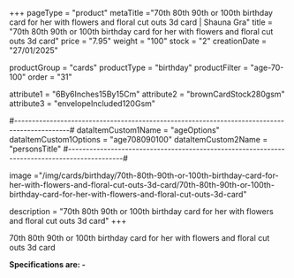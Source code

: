 +++
pageType = "product"
metaTitle ="70th 80th 90th or 100th birthday card for her with flowers and floral cut outs 3d card | Shauna Gra"
title = "70th 80th 90th or 100th birthday card for her with flowers and floral cut outs 3d card"
price = "7.95"
weight = "100"
stock = "2"
creationDate = "27/01/2025"

productGroup = "cards"
productType = "birthday"
productFilter = "age-70-100"
order = "31"

attribute1 = "6By6Inches15By15Cm" 
attribute2 = "brownCardStock280gsm" 
attribute3 = "envelopeIncluded120Gsm" 

#---------------------------------------------------------------------------------------------#
dataItemCustom1Name = "ageOptions"
dataItemCustom1Options = "age708090100"
dataItemCustom2Name = "personsTitle"
#---------------------------------------------------------------------------------------------#

image ="/img/cards/birthday/70th-80th-90th-or-100th-birthday-card-for-her-with-flowers-and-floral-cut-outs-3d-card/70th-80th-90th-or-100th-birthday-card-for-her-with-flowers-and-floral-cut-outs-3d-card"

description = "70th 80th 90th or 100th birthday card for her with flowers and floral cut outs 3d card"
+++

70th 80th 90th or 100th birthday card for her with flowers and floral cut outs 3d card

**Specifications are: -**
